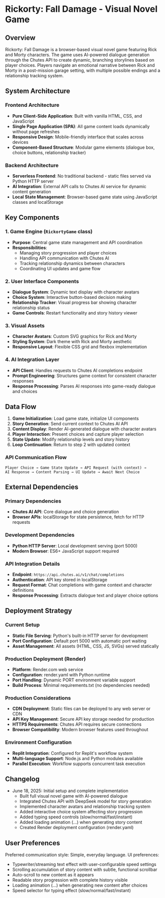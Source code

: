 # Rickorty: Fall Damage - Visual Novel Game

## Overview

Rickorty: Fall Damage is a browser-based visual novel game featuring Rick and Morty characters. The game uses AI-powered dialogue generation through the Chutes API to create dynamic, branching storylines based on player choices. Players navigate an emotional narrative between Rick and Morty in a post-mission garage setting, with multiple possible endings and a relationship tracking system.

## System Architecture

### Frontend Architecture
- **Pure Client-Side Application**: Built with vanilla HTML, CSS, and JavaScript
- **Single Page Application (SPA)**: All game content loads dynamically without page refreshes
- **Responsive Design**: Mobile-friendly interface that scales across devices
- **Component-Based Structure**: Modular game elements (dialogue box, choice buttons, relationship tracker)

### Backend Architecture
- **Serverless Frontend**: No traditional backend - static files served via Python HTTP server
- **AI Integration**: External API calls to Chutes AI service for dynamic content generation
- **Local State Management**: Browser-based game state using JavaScript classes and localStorage

## Key Components

### 1. Game Engine (`RickortyGame` class)
- **Purpose**: Central game state management and API coordination
- **Responsibilities**: 
  - Managing story progression and player choices
  - Handling API communication with Chutes AI
  - Tracking relationship dynamics between characters
  - Coordinating UI updates and game flow

### 2. User Interface Components
- **Dialogue System**: Dynamic text display with character avatars
- **Choice System**: Interactive button-based decision making
- **Relationship Tracker**: Visual progress bar showing character relationship status
- **Game Controls**: Restart functionality and story history viewer

### 3. Visual Assets
- **Character Avatars**: Custom SVG graphics for Rick and Morty
- **Styling System**: Dark theme with Rick and Morty aesthetic
- **Responsive Layout**: Flexible CSS grid and flexbox implementation

### 4. AI Integration Layer
- **API Client**: Handles requests to Chutes AI completions endpoint
- **Prompt Engineering**: Structures game context for consistent character responses
- **Response Processing**: Parses AI responses into game-ready dialogue and choices

## Data Flow

1. **Game Initialization**: Load game state, initialize UI components
2. **Story Generation**: Send current context to Chutes AI API
3. **Content Display**: Render AI-generated dialogue with character avatars
4. **Player Interaction**: Present choices and capture player selection
5. **State Update**: Modify relationship levels and story history
6. **Loop Continuation**: Return to step 2 with updated context

### API Communication Flow
```
Player Choice → Game State Update → API Request (with context) → 
AI Response → Content Parsing → UI Update → Await Next Choice
```

## External Dependencies

### Primary Dependencies
- **Chutes AI API**: Core dialogue and choice generation
- **Browser APIs**: localStorage for state persistence, fetch for HTTP requests

### Development Dependencies
- **Python HTTP Server**: Local development serving (port 5000)
- **Modern Browser**: ES6+ JavaScript support required

### API Integration Details
- **Endpoint**: `https://api.chutes.ai/v1/chat/completions`
- **Authentication**: API key stored in localStorage
- **Request Format**: Chat completions with game context and character definitions
- **Response Processing**: Extracts dialogue text and player choice options

## Deployment Strategy

### Current Setup
- **Static File Serving**: Python's built-in HTTP server for development
- **Port Configuration**: Default port 5000 with automatic port waiting
- **Asset Management**: All assets (HTML, CSS, JS, SVGs) served statically

### Production Deployment (Render)
- **Platform**: Render.com web service
- **Configuration**: render.yaml with Python runtime
- **Port Handling**: Dynamic PORT environment variable support
- **Build Process**: Minimal requirements.txt (no dependencies needed)

### Production Considerations
- **CDN Deployment**: Static files can be deployed to any web server or CDN
- **API Key Management**: Secure API key storage needed for production
- **HTTPS Requirements**: Chutes API requires secure connections
- **Browser Compatibility**: Modern browser features used throughout

### Environment Configuration
- **Replit Integration**: Configured for Replit's workflow system
- **Multi-language Support**: Node.js and Python modules available
- **Parallel Execution**: Workflow supports concurrent task execution

## Changelog
- June 18, 2025: Initial setup and complete implementation
  - Built full visual novel game with AI-powered dialogue
  - Integrated Chutes API with DeepSeek model for story generation
  - Implemented character avatars and relationship tracking system
  - Added interactive choice system affecting story progression
  - Added typing speed controls (slow/normal/fast/instant)
  - Added loading animation (...) when generating story content
  - Created Render deployment configuration (render.yaml)

## User Preferences

Preferred communication style: Simple, everyday language.
UI preferences: 
- Typewriter/streaming text effect with user-configurable speed settings
- Scrolling accumulation of story content with subtle, functional scrollbar
- Auto-scroll to new content as it appears
- Readable story progression with complete history visible
- Loading animation (...) when generating new content after choices
- Speed selector for typing effect (slow/normal/fast/instant)